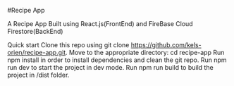 #Recipe App

A Recipe App Built using React.js(FrontEnd) and FireBase Cloud Firestore(BackEnd)


Quick start
Clone this repo using git clone https://github.com/kels-orien/recipe-app.git.
Move to the appropriate directory: cd recipe-app
Run npm install in order to install dependencies and clean the git repo.
Run npm run dev to start the project in dev mode.
Run npm run build to build the project in /dist folder.


